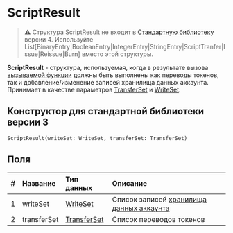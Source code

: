 # ScriptResult

> :warning: Структура ScriptResult не входит в [Стандартную библиотеку](/ru/ride/script/standard-library) версии 4. Используйте List[BinaryEntry|BooleanEntry|IntegerEntry|StringEntry|ScriptTranfer|Issue|Reissue|Burn] вместо этой структуры.

**ScriptResult** - cтруктура, используемая, когда в результате вызова [вызываемой функции](/ru/ride/functions/callable-function) должны быть выполнены как переводы токенов, так и добавление/изменение записей хранилища данных аккаунта. Принимает в качестве параметров [TransferSet](/ru/ride/structures/script-results/transfer-set) и [WriteSet](/ru/ride/structures/script-results/write-set).

## Конструктор для стандартной библиотеки версии 3

``` ride
ScriptResult(writeSet: WriteSet, transferSet: TransferSet)
```

## Поля

|   #   | Название | Тип данных | Описание |
| :--- | :--- | :--- | :--- |
| 1 | writeSet | [WriteSet](/ru/ride/structures/common-structures/write-set) | Список записей [хранилища данных аккаунта](/ru/blockchain/account/account-data-storage) |
| 2 | transferSet | [TransferSet](/ru/ride/structures/common-structures/transfer-set) | Список переводов токенов |

